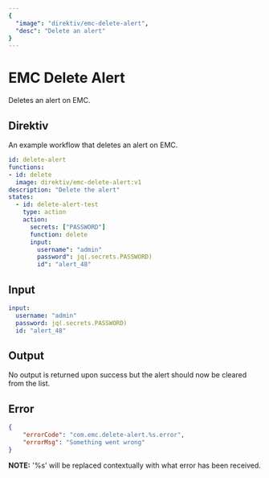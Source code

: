 ```yaml
---
{
  "image": "direktiv/emc-delete-alert",
  "desc": "Delete an alert"
}
---
```


# EMC Delete Alert

Deletes an alert on EMC.

## Direktiv

An example workflow that deletes an alert on EMC.

```yaml
id: delete-alert
functions:
- id: delete
  image: direktiv/emc-delete-alert:v1
description: "Delete the alert"
states:
  - id: delete-alert-test
    type: action
    action: 
      secrets: ["PASSWORD"]
      function: delete
      input: 
        username": "admin"
        password": jq(.secrets.PASSWORD)
        id": "alert_48"
```

## Input

```yaml
input:
  username: "admin"
  password: jq(.secrets.PASSWORD)
  id: "alert_48"
```

## Output

No output is returned upon success but the alert should now be cleared from the list.

## Error

```json
{
    "errorCode": "com.emc.delete-alert.%s.error",
    "errorMsg": "Something went wrong"
}
```

**NOTE:** '%s' will be replaced contextually with what error has been received.